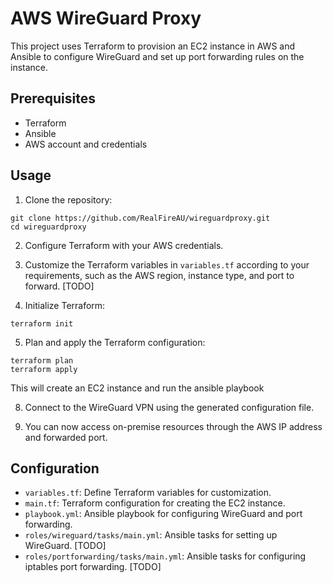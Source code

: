 # AWS WireGuard Proxy

This project uses Terraform to provision an EC2 instance in AWS and Ansible to configure WireGuard and set up port forwarding rules on the instance.

## Prerequisites

- Terraform
- Ansible
- AWS account and credentials

## Usage

1. Clone the repository:

```
git clone https://github.com/RealFireAU/wireguardproxy.git
cd wireguardproxy
```

2. Configure Terraform with your AWS credentials.

3. Customize the Terraform variables in `variables.tf` according to your requirements, such as the AWS region, instance type, and port to forward. [TODO]

4. Initialize Terraform:

```
terraform init
```

5. Plan and apply the Terraform configuration:

```
terraform plan
terraform apply
```

This will create an EC2 instance and run the ansible playbook

8. Connect to the WireGuard VPN using the generated configuration file.

9. You can now access on-premise resources through the AWS IP address and forwarded port.

## Configuration

- `variables.tf`: Define Terraform variables for customization.
- `main.tf`: Terraform configuration for creating the EC2 instance.
- `playbook.yml`: Ansible playbook for configuring WireGuard and port forwarding.
- `roles/wireguard/tasks/main.yml`: Ansible tasks for setting up WireGuard. [TODO]
- `roles/portforwarding/tasks/main.yml`: Ansible tasks for configuring iptables port forwarding. [TODO]